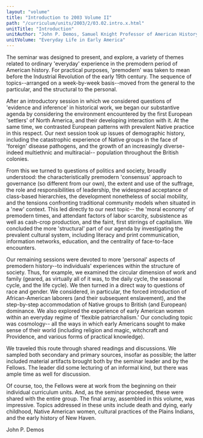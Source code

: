 ```yaml
---
layout: "volume"
title: "Introduction to 2003 Volume II"
path: "/curriculum/units/2003/2/03.02.intro.x.html"
unitTitle: "Introduction"
unitAuthor: "John P. Demos, Samuel Knight Professor of American History"
unitVolume: "Everyday Life in Early America"
---
```

<body>
<p>
The seminar was designed to present, and explore, a variety of themes related to ordinary 'everyday' experience in the premodern period of American history.  For practical purposes, 'premodern' was taken to mean before the Industrial Revolution of the early 19th century.  The sequence of topics--arranged on a week-by-week basis--moved from the general to the particular, and the structural to the personal.
</p>
<p>
After an introductory session in which we considered questions of 'evidence and inference' in historical work, we began our substantive agenda by considering the environment encountered by the first European 'settlers' of North America, and their developing interaction with it.  At the same time, we contrasted European patterns with prevalent Native practice in this respect.  Our next session took up issues of demographic history, including the catastrophic experience of Native groups in the face of 'foreign' disease pathogens, and the growth of an increasingly diverse-indeed multiethnic and multiracial--  population throughout the British colonies.
</p>
<p>
From this we turned to questions of politics and society, broadly understood: the characteristically premodern 'consensus' approach to governance (so different from our own), the extent and use of the suffrage, the role and responsibilities of leadership, the widespread acceptance of class-based hierarchies, the development nonetheless of social mobility, and the tensions confronting traditional community models when situated in a 'new' context.  This led directly to our next topic--  the 'moral economy' of premodern times, and attendant factors of labor scarcity, subsistence as well as cash-crop production, and the faint, first stirrings of capitalism.  We concluded the more 'structural' part of our agenda by investigating the prevalent cultural system, including literacy and print communication, information networks, education, and the centrality of face-to-face encounters.
</p>
<p>
Our remaining sessions were devoted to more 'personal' aspects of premodern history--to individuals' experiences within the structure of society.  Thus, for example, we examined the circular dimension of work and family (geared, as virtually all of it was, to the daily cycle, the seasonal cycle, and the life cycle).  We then turned in a direct way to questions of race and gender.  We considered, in particular, the forced introduction of African-American laborers (and their subsequent enslavement), and the step-by-step accommodation of Native groups to British (and European) dominance.  We also explored the experience of early American women within an everyday regime of 'flexible patriarchalism.'  Our concluding topic was cosmology--  all the ways in which early Americans sought to make sense of their world (including religion and magic, witchcraft and Providence, and various forms of practical knowledge).
</p>
<p>
We traveled this route through shared readings and discussions.  We sampled both secondary and primary sources, insofar as possible; the latter included material artifacts brought both by the seminar leader and by the Fellows.  The leader did some lecturing of an informal kind, but there was ample time as well for discussion.
</p>
<p>
Of course, too, the Fellows were at work from the beginning on their individual curriculum units.  And, as the seminar proceeded, these were shared with the entire group.  The final array, assembled in this volume, was impressive.  Topics addressed in these units include death and dying, early childhood, Native American women, cultural practices of the Plains Indians, and the early history of New Haven.
</p>
<p>
John P. Demos
</p>
</body>
